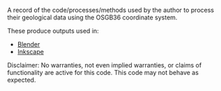 A record of the code/processes/methods used by the author to process their geological data using the OSGB36 coordinate system.

These produce outputs used in:
- [Blender](https://www.blender.org/)
- [Inkscape](https://inkscape.org/)

Disclaimer: No warranties, not even implied warranties, or claims of functionality are active for this code. This code may not behave as expected.
